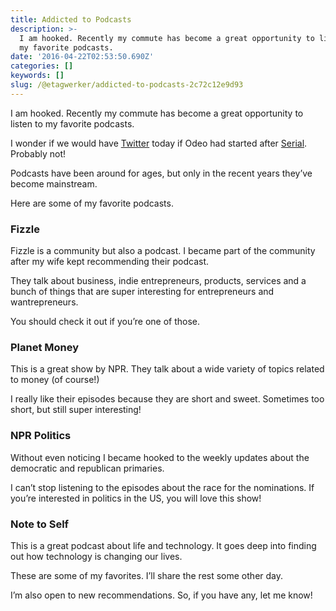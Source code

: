```yaml
---
title: Addicted to Podcasts
description: >-
  I am hooked. Recently my commute has become a great opportunity to listen to
  my favorite podcasts.
date: '2016-04-22T02:53:50.690Z'
categories: []
keywords: []
slug: /@etagwerker/addicted-to-podcasts-2c72c12e9d93
---
```


I am hooked. Recently my commute has become a great opportunity to listen to my favorite podcasts.

I wonder if we would have [Twitter](http://twitter.com) today if Odeo had started after [Serial](https://serialpodcast.org/season-one). Probably not!

Podcasts have been around for ages, but only in the recent years they’ve become mainstream.

Here are some of my favorite podcasts.

### Fizzle

Fizzle is a community but also a podcast. I became part of the community after my wife kept recommending their podcast.

They talk about business, indie entrepreneurs, products, services and a bunch of things that are super interesting for entrepreneurs and wantrepreneurs.

You should check it out if you’re one of those.

### Planet Money

This is a great show by NPR. They talk about a wide variety of topics related to money (of course!)

I really like their episodes because they are short and sweet. Sometimes too short, but still super interesting!

### NPR Politics

Without even noticing I became hooked to the weekly updates about the democratic and republican primaries.

I can’t stop listening to the episodes about the race for the nominations. If you’re interested in politics in the US, you will love this show!

### Note to Self

This is a great podcast about life and technology. It goes deep into finding out how technology is changing our lives.

These are some of my favorites. I’ll share the rest some other day.

I’m also open to new recommendations. So, if you have any, let me know!